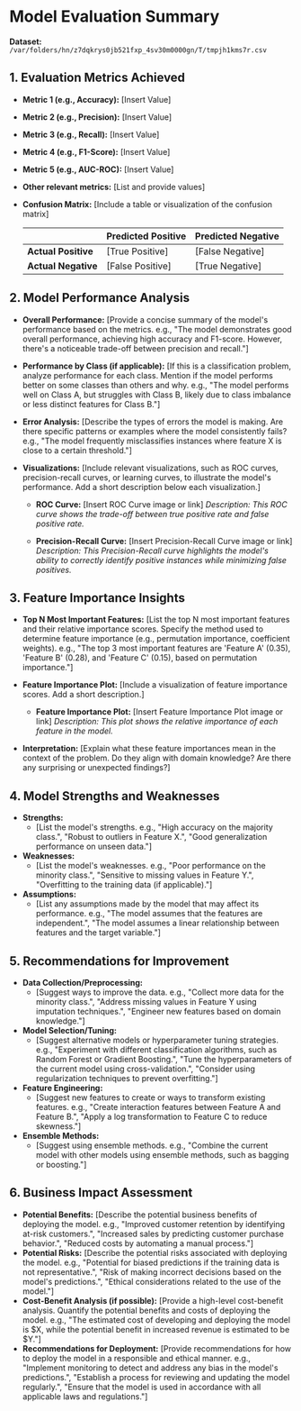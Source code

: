 # Model Evaluation Summary

**Dataset:** `/var/folders/hn/z7dqkrys0jb521fxp_4sv30m0000gn/T/tmpjh1kms7r.csv`

## 1. Evaluation Metrics Achieved

*   **Metric 1 (e.g., Accuracy):** [Insert Value]
*   **Metric 2 (e.g., Precision):** [Insert Value]
*   **Metric 3 (e.g., Recall):** [Insert Value]
*   **Metric 4 (e.g., F1-Score):** [Insert Value]
*   **Metric 5 (e.g., AUC-ROC):** [Insert Value]
*   **Other relevant metrics:** [List and provide values]
*   **Confusion Matrix:** [Include a table or visualization of the confusion matrix]

    |                  | Predicted Positive | Predicted Negative |
    |------------------|--------------------|--------------------|
    | **Actual Positive** | [True Positive]    | [False Negative]    |
    | **Actual Negative** | [False Positive]    | [True Negative]    |


## 2. Model Performance Analysis

*   **Overall Performance:** [Provide a concise summary of the model's performance based on the metrics.  e.g., "The model demonstrates good overall performance, achieving high accuracy and F1-score.  However, there's a noticeable trade-off between precision and recall."]
*   **Performance by Class (if applicable):** [If this is a classification problem, analyze performance for each class.  Mention if the model performs better on some classes than others and why. e.g., "The model performs well on Class A, but struggles with Class B, likely due to class imbalance or less distinct features for Class B."]
*   **Error Analysis:** [Describe the types of errors the model is making.  Are there specific patterns or examples where the model consistently fails? e.g., "The model frequently misclassifies instances where feature X is close to a certain threshold."]
*   **Visualizations:** [Include relevant visualizations, such as ROC curves, precision-recall curves, or learning curves, to illustrate the model's performance. Add a short description below each visualization.]

    *   **ROC Curve:**
        [Insert ROC Curve image or link]
        *Description: This ROC curve shows the trade-off between true positive rate and false positive rate.*

    *   **Precision-Recall Curve:**
        [Insert Precision-Recall Curve image or link]
        *Description: This Precision-Recall curve highlights the model's ability to correctly identify positive instances while minimizing false positives.*

## 3. Feature Importance Insights

*   **Top N Most Important Features:** [List the top N most important features and their relative importance scores.  Specify the method used to determine feature importance (e.g., permutation importance, coefficient weights).  e.g., "The top 3 most important features are 'Feature A' (0.35), 'Feature B' (0.28), and 'Feature C' (0.15), based on permutation importance."]
*   **Feature Importance Plot:** [Include a visualization of feature importance scores. Add a short description.]

    *   **Feature Importance Plot:**
        [Insert Feature Importance Plot image or link]
        *Description: This plot shows the relative importance of each feature in the model.*
*   **Interpretation:** [Explain what these feature importances mean in the context of the problem.  Do they align with domain knowledge? Are there any surprising or unexpected findings?]

## 4. Model Strengths and Weaknesses

*   **Strengths:**
    *   [List the model's strengths. e.g., "High accuracy on the majority class.", "Robust to outliers in Feature X.", "Good generalization performance on unseen data."]
*   **Weaknesses:**
    *   [List the model's weaknesses. e.g., "Poor performance on the minority class.", "Sensitive to missing values in Feature Y.", "Overfitting to the training data (if applicable)."]
*   **Assumptions:**
    *   [List any assumptions made by the model that may affect its performance. e.g., "The model assumes that the features are independent.", "The model assumes a linear relationship between features and the target variable."]

## 5. Recommendations for Improvement

*   **Data Collection/Preprocessing:**
    *   [Suggest ways to improve the data. e.g., "Collect more data for the minority class.", "Address missing values in Feature Y using imputation techniques.", "Engineer new features based on domain knowledge."]
*   **Model Selection/Tuning:**
    *   [Suggest alternative models or hyperparameter tuning strategies. e.g., "Experiment with different classification algorithms, such as Random Forest or Gradient Boosting.", "Tune the hyperparameters of the current model using cross-validation.", "Consider using regularization techniques to prevent overfitting."]
*   **Feature Engineering:**
    *   [Suggest new features to create or ways to transform existing features. e.g., "Create interaction features between Feature A and Feature B.", "Apply a log transformation to Feature C to reduce skewness."]
*   **Ensemble Methods:**
    *   [Suggest using ensemble methods. e.g., "Combine the current model with other models using ensemble methods, such as bagging or boosting."]

## 6. Business Impact Assessment

*   **Potential Benefits:** [Describe the potential business benefits of deploying the model. e.g., "Improved customer retention by identifying at-risk customers.", "Increased sales by predicting customer purchase behavior.", "Reduced costs by automating a manual process."]
*   **Potential Risks:** [Describe the potential risks associated with deploying the model. e.g., "Potential for biased predictions if the training data is not representative.", "Risk of making incorrect decisions based on the model's predictions.", "Ethical considerations related to the use of the model."]
*   **Cost-Benefit Analysis (if possible):** [Provide a high-level cost-benefit analysis.  Quantify the potential benefits and costs of deploying the model.  e.g., "The estimated cost of developing and deploying the model is $X, while the potential benefit in increased revenue is estimated to be $Y."]
*   **Recommendations for Deployment:** [Provide recommendations for how to deploy the model in a responsible and ethical manner. e.g., "Implement monitoring to detect and address any bias in the model's predictions.", "Establish a process for reviewing and updating the model regularly.", "Ensure that the model is used in accordance with all applicable laws and regulations."]